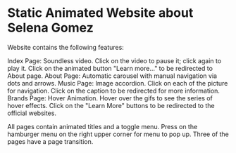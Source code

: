 # Static Animated Website about Selena Gomez

Website contains the following features:

Index Page: Soundless video. Click on the video to pause it; click again to play it. Click on the animated button "Learn more..." to be redirected to About page.
About Page: Automatic carousel with manual navigation via dots and arrows. 
Music Page: Image accordion. Click on each of the picture for navigation. Click on the caption to be redirected for more information.
Brands Page: Hover Animation. Hover over the gifs to see the series of hover effects. Click on the "Learn More" buttons to be redirected to the official websites.

All pages contain animated titles and a toggle menu. Press on the hamburger menu on the right upper corner for menu to pop up. Three of the pages have a page transition.
